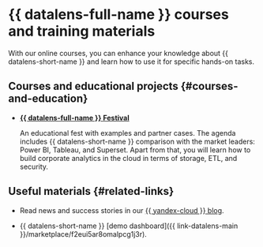 # {{ datalens-full-name }} courses and training materials

With our online courses, you can enhance your knowledge about {{ datalens-short-name }} and learn how to use it for specific hands-on tasks.

## Courses and educational projects {#courses-and-education}


* [**{{ datalens-full-name }} Festival**](https://yandex.cloud/en/datalens-festival)

   An educational fest with examples and partner cases. The agenda includes {{ datalens-short-name }} comparison with the market leaders: Power BI, Tableau, and Superset. Apart from that, you will learn how to build corporate analytics in the cloud in terms of storage, ETL, and security.



## Useful materials {#related-links}



* Read news and success stories in our [{{ yandex-cloud }} blog](https://yandex.cloud/en/blog?services=23).

* {{ datalens-short-name }} [demo dashboard]({{ link-datalens-main }}/marketplace/f2eui5ar8omalpcg1j3r).

